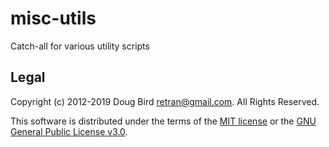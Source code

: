 # misc-utils
Catch-all for various utility scripts

## Legal
Copyright (c) 2012-2019 Doug Bird <retran@gmail.com>. All Rights Reserved.

This software is distributed under the terms of the [MIT license](LICENSE) or the [GNU General Public License v3.0](GPLv3).
